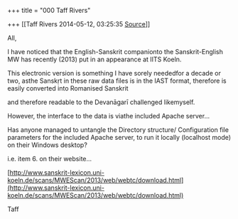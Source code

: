 +++
title = "000 Taff Rivers"

+++
[[Taff Rivers	2014-05-12, 03:25:35 [Source](https://groups.google.com/g/samskrita/c/4OXKdGMrFn0)]]



All,

  

I have noticed that the English-Sanskrit companionto the Sanskrit-English MW has recently (2013) put in an appearance at IITS Koeln.

This electronic version is something I have sorely neededfor a decade or two, asthe Sanskṛt in these raw data files is in the IAST format, therefore is easily converted into Romanised Sanskrit

and therefore readable to the Devanāgarī challenged likemyself.

  

However, the interface to the data is viathe included Apache server...

  

Has anyone managed to untangle the Directory structure/ Configuration file parameters for the included Apache server, to run it locally (localhost mode) on their Windows desktop?

  

i.e. item 6. on their website...

  

  


[http://www.sanskrit-lexicon.uni-koeln.de/scans/MWEScan/2013/web/webtc/download.html](http://www.sanskrit-lexicon.uni-koeln.de/scans/MWEScan/2013/web/webtc/download.html)

  

  

Taff

